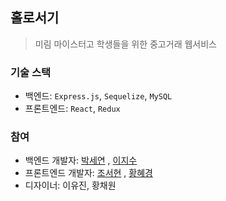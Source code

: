 ## 홀로서기
> 미림 마이스터고 학생들을 위한 중고거래 웹서비스

### 기술 스택
- 백엔드: `Express.js`, `Sequelize`, `MySQL`
- 프론트엔드: `React`, `Redux`

### 참여
- 백엔드 개발자: [박세연](https://github.com/seyeonparkk) , [이지수](https://github.com/ezi-s-u)
- 프론트엔드 개발자: [조서현](https://github.com/csh1203) , [황혜경](https://github.com/hyeg0121)
- 디자이너: 이유진, 황채원
